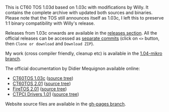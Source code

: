 This is CT60 TOS 1.03d based on 1.03c with modifications by Willy. It contains the complete archive with updated both sources and binaries. Please note that the TOS still announces itself as 1.03c, I left this to preserve 1:1 binary compatibility with Willy's release.

Releases from 1.03c onwards are available in the [releases section](https://github.com/mikrosk/ct60tos/releases). All the official releases can be accessed as [separate commits](https://github.com/mikrosk/ct60tos/commits/master) (click on `<>` button, then `Clone or download` and `Download ZIP`).

My work (cross compiler friendly, cleanup etc) is available in the [1.04-mikro branch](https://github.com/mikrosk/ct60tos/tree/1.04-mikro).

The official documentation by Didier Mequignon available online:

- [CT60TOS 1.03c](http://www.tho-otto.de/hypview/hypview.cgi?url=https://github.com/mikrosk/ct60tos/raw/1eb9075d63fb3ed776070a097542a191ccff058d/doc/english/ct60.hyp) ([source tree](https://github.com/mikrosk/ct60tos/tree/1eb9075d63fb3ed776070a097542a191ccff058d))
- [CT60TOS 2.01](http://www.tho-otto.de/hypview/hypview.cgi?url=https://github.com/mikrosk/ct60tos/raw/2.01/doc/ct60/english/ct60.hyp) ([source tree](https://github.com/mikrosk/ct60tos/tree/2.01))
- [FireTOS 2.01](http://www.tho-otto.de/hypview/hypview.cgi?url=https://github.com/mikrosk/ct60tos/raw/2.01/doc/firebee/english/firebee.hyp) ([source tree](https://github.com/mikrosk/ct60tos/tree/2.01))
- [CTPCI Drivers 1.01](http://www.tho-otto.de/hypview/hypview.cgi?url=https://github.com/mikrosk/ct60tos/raw/db5de81f0b8bd130dfb04869d67204ec005861d3/doc/CTPCI.hyp) ([source tree](https://github.com/mikrosk/ct60tos/tree/db5de81f0b8bd130dfb04869d67204ec005861d3))

Website source files are available in the [gh-pages branch](https://github.com/mikrosk/ct60tos/tree/gh-pages).
